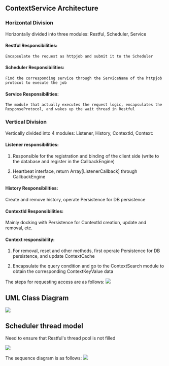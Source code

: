 ## **ContextService Architecture**

### **Horizontal Division**

Horizontally divided into three modules: Restful, Scheduler, Service

#### Restful Responsibilities:

    Encapsulate the request as httpjob and submit it to the Scheduler

#### Scheduler Responsibilities:

    Find the corresponding service through the ServiceName of the httpjob protocol to execute the job

#### Service Responsibilities:

    The module that actually executes the request logic, encapsulates the ResponseProtocol, and wakes up the wait thread in Restful

### **Vertical Division**
Vertically divided into 4 modules: Listener, History, ContextId, Context:

#### Listener responsibilities:

1. Responsible for the registration and binding of the client side (write to the database and register in the CallbackEngine)

2. Heartbeat interface, return Array[ListenerCallback] through CallbackEngine

#### History Responsibilities:
Create and remove history, operate Persistence for DB persistence

#### ContextId Responsibilities:
Mainly docking with Persistence for ContextId creation, update and removal, etc.

#### Context responsibility:

1. For removal, reset and other methods, first operate Persistence for DB persistence, and update ContextCache

2. Encapsulate the query condition and go to the ContextSearch module to obtain the corresponding ContextKeyValue data

The steps for requesting access are as follows:
![](/Images/Architecture/Public_Enhancement_Service/ContextService/linkis-contextservice-service-01.png)

## **UML Class Diagram**
![](/Images/Architecture/Public_Enhancement_Service/ContextService/linkis-contextservice-service-02.png)

## **Scheduler thread model**

Need to ensure that Restful's thread pool is not filled

![](/Images/Architecture/Public_Enhancement_Service/ContextService/linkis-contextservice-service-03.png)

The sequence diagram is as follows:
![](/Images/Architecture/Public_Enhancement_Service/ContextService/linkis-contextservice-service-04.png)